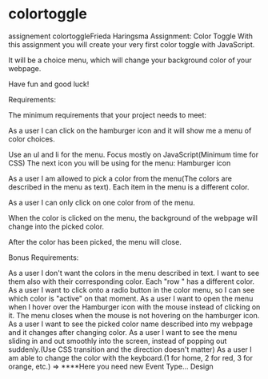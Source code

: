 # colortoggle
assignement colortoggleFrieda Haringsma
Assignment: Color Toggle
With this assignment you will create your very first color toggle with JavaScript.

It will be a choice menu, which will change your background color of your webpage.

Have fun and good luck!

Requirements:

The minimum requirements that your project needs to meet:

As a user I can click on the hamburger icon and it will show me a menu of color choices.

Use an ul and li for the menu.
Focus mostly on JavaScript(Minimum time for CSS)
The next icon you will be using for the menu:
Hamburger icon

As a user I am allowed to pick a color from the menu(The colors are described in the menu as text). Each item in the menu is a different color.

As a user I can only click on one color from of the menu.

When the color is clicked on the menu, the background of the webpage will change into the picked color.

After the color has been picked, the menu will close.

Bonus Requirements:

As a user I don't want the colors in the menu described in text. I want to see them also with their corresponding color. Each "row " has a different color.
As a user I want to click onto a radio button in the color menu, so I can see which color is "active" on that moment.
As a user I want to open the menu when I hover over the Hamburger icon with the mouse instead of clicking on it. The menu closes when the mouse is not hovering on the hamburger icon.
As a user I want to see the picked color name described into my webpage and it changes after changing color.
As a user I want to see the menu sliding in and out smoothly into the screen, instead of popping out suddenly.(Use CSS transition and the direction doesn't matter)
As a user I am able to change the color with the keyboard.(1 for home, 2 for red, 3 for orange, etc.) ⇒ ****Here you need new Event Type...
Design
